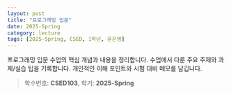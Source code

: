 ```yaml
---
layout: post
title: "프로그래밍 입문"
date: 2025-Spring
category: lecture
tags: [2025-Spring, CSED, 1학년, 윤은영]
---
```

프로그래밍 입문 수업의 핵심 개념과 내용을 정리합니다.
수업에서 다룬 주요 주제와 과제/실습 팁을 기록합니다.
개인적인 이해 포인트와 시험 대비 메모를 남깁니다.

> 학수번호: **CSED103**, 학기: **2025-Spring**

